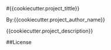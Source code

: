 #{{cookiecutter.project_tittle}}

By:{{cookiecutter.project_author_name}}

{{cookiecutter.project_description}}

##License